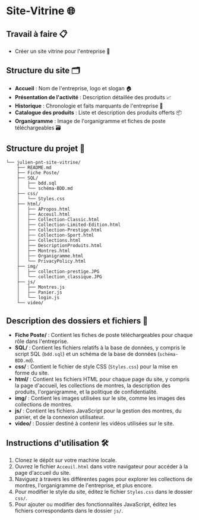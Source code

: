 # Site-Vitrine 🌐

## Travail à faire 📋

- Créer un site vitrine pour l'entreprise 🏢

## Structure du site 🗂️

- **Accueil** : Nom de l'entreprise, logo et slogan 🏠
- **Présentation de l'activité** : Description détaillée des produits 📈
- **Historique** : Chronologie et faits marquants de l'entreprise 📜
- **Catalogue des produits** : Liste et description des produits offerts 📦
- **Organigramme** : Image de l'organigramme et fiches de poste téléchargeables 🗃️

## Structure du projet 📁

```plaintext
└── julien-pnt-site-vitrine/
    ├── README.md
    ├── Fiche Poste/
    ├── SQL/
    │   ├── bdd.sql
    │   └── schéma-BDD.md
    ├── css/
    │   └── Styles.css
    ├── html/
    │   ├── APropos.html
    │   ├── Acceuil.html
    │   ├── Collection-Classic.html
    │   ├── Collection-Limited-Edition.html
    │   ├── Collection-Prestige.html
    │   ├── Collection-Sport.html
    │   ├── Collections.html
    │   ├── DescriptionProduits.html
    │   ├── Montres.html
    │   ├── Organigramme.html
    │   └── PrivacyPolicy.html
    ├── img/
    │   ├── collection-prestige.JPG
    │   └── collection_classique.JPG
    ├── js/
    │   ├── Montres.js
    │   ├── Panier.js
    │   └── login.js
    └── video/
```

## Description des dossiers et fichiers 📄

- **Fiche Poste/** : Contient les fiches de poste téléchargeables pour chaque rôle dans l'entreprise.
- **SQL/** : Contient les fichiers relatifs à la base de données, y compris le script SQL (`bdd.sql`) et un schéma de la base de données (`schéma-BDD.md`).
- **css/** : Contient le fichier de style CSS (`Styles.css`) pour la mise en forme du site.
- **html/** : Contient les fichiers HTML pour chaque page du site, y compris la page d'accueil, les collections de montres, la description des produits, l'organigramme, et la politique de confidentialité.
- **img/** : Contient les images utilisées sur le site, comme les images des collections de montres.
- **js/** : Contient les fichiers JavaScript pour la gestion des montres, du panier, et de la connexion utilisateur.
- **video/** : Dossier destiné à contenir les vidéos utilisées sur le site.

## Instructions d'utilisation 🛠️

1. Clonez le dépôt sur votre machine locale.
2. Ouvrez le fichier `Acceuil.html` dans votre navigateur pour accéder à la page d'accueil du site.
3. Naviguez à travers les différentes pages pour explorer les collections de montres, l'organigramme de l'entreprise, et plus encore.
4. Pour modifier le style du site, éditez le fichier `Styles.css` dans le dossier `css/`.
5. Pour ajouter ou modifier des fonctionnalités JavaScript, éditez les fichiers correspondants dans le dossier `js/`.

